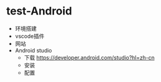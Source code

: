 # test-Android
* 环境搭建
* vscode插件
* 网站
* Android studio 
  * 下载 https://developer.android.com/studio?hl=zh-cn
  * 安装
  * 配置